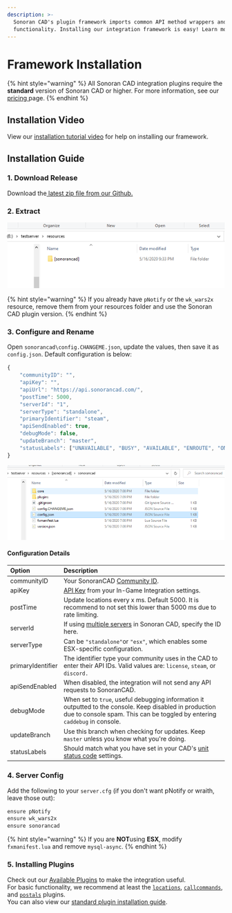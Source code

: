 ```yaml
---
description: >-
  Sonoran CAD's plugin framework imports common API method wrappers and
  functionality. Installing our integration framework is easy! Learn more below.
---
```


# Framework Installation

{% hint style="warning" %}
All Sonoran CAD integration plugins require the **standard** version of Sonoran CAD or higher. For more information, see our [pricing ](../../pricing/faq/)page.
{% endhint %}

## Installation Video

View our [installation tutorial video](https://youtu.be/EsQWGnyrvm8) for help on installing our framework.

## Installation Guide

### 1. Download Release

Download the[ latest zip file from our Github.](https://github.com/Sonoran-Software/SonoranCADLuaIntegration/releases)

### 2. Extract

![Extract the zip file into your resources directory. Keep the \[sonorancad\] folder intact.](../../.gitbook/assets/2.png)

{% hint style="warning" %}
If you already have `pNotify` or the `wk_wars2x` resource, remove them from your resources folder and use the Sonoran CAD plugin version.
{% endhint %}

### 3. Configure and Rename

Open `sonorancad\config.CHANGEME.json`, update the values, then save it as `config.json`. Default configuration is below:

```javascript
{
    "communityID": "",
    "apiKey": "",
    "apiUrl": "https://api.sonorancad.com/",
    "postTime": 5000,
    "serverId": "1",
    "serverType": "standalone",
    "primaryIdentifier": "steam",
    "apiSendEnabled": true,
    "debugMode": false,
    "updateBranch": "master",
    "statusLabels": ["UNAVAILABLE", "BUSY", "AVAILABLE", "ENROUTE", "ON_SCENE"]
}
```

![Be sure to call your new file config.json](../../.gitbook/assets/4.png)

#### Configuration Details

| Option | Description |
| :--- | :--- |
| communityID | Your SonoranCAD [Community ID](../../tutorials/getting-started/finding-your-community-id-and-authentication-code.md). |
| apiKey | [API Key](../../sonoran-cad/api-integration/getting-started/retrieving-your-credentials.md) from your In-Game Integration settings. |
| postTime | Update locations every x ms. Default 5000. It is recommend to not set this lower than 5000 ms due to rate limiting. |
| serverId | If using [multiple servers](../../tutorials/customization/configuring-multiple-servers.md) in Sonoran CAD, specify the ID here. |
| serverType | Can be `"standalone"`or `"esx"`, which enables some ESX-specific configuration. |
| primaryIdentifier | The identifier type your community uses in the CAD to enter their API IDs. Valid values are: `license`, `steam`, or `discord.` |
| apiSendEnabled | When disabled, the integration will not send any API requests to SonoranCAD. |
| debugMode | When set to `true`, useful debugging information it outputted to the console. Keep disabled in production due to console spam. This can be toggled by entering `caddebug` in console. |
| updateBranch | Use this branch when checking for updates. Keep `master` unless you know what you're doing. |
| statusLabels | Should match what you have set in your CAD's [unit status code](../../tutorials/customization/unit-status-codes.md) settings. |

### 4. Server Config

Add the following to your `server.cfg` \(if you don't want pNotify or wraith, leave those out\):

```javascript
ensure pNotify
ensure wk_wars2x
ensure sonorancad
```

{% hint style="warning" %}
If you are **NOT**using **ESX**, modify `fxmanifest.lua` and remove `mysql-async`.
{% endhint %}

### 5. Installing Plugins

Check out our [Available Plugins](available-plugins/) to make the integration useful.  
For basic functionality, we recommend at least the [`locations`](available-plugins/locations.md), [`callcommands`](available-plugins/call-commands.md), and [`postals`](available-plugins/postals.md) plugins.  
You can also view our [standard plugin installation guide](plugin-installation/).

